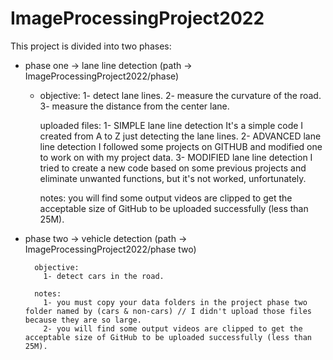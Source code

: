 # ImageProcessingProject2022

This project is divided into two phases:
    
* phase one -> lane line detection (path -> ImageProcessingProject2022/phase)
    
	- objective:
	      1- detect lane lines.
	      2- measure the curvature of the road.
	      3- measure the distance from the center lane.

	    uploaded files:
	      1- SIMPLE lane line detection
		    It's a simple code I created from A to Z just detecting the lane lines.
	      2- ADVANCED lane line detection
		    I followed some projects on GITHUB and modified one to work on with my project data.
	      3- MODIFIED lane line detection
		    I tried to create a new code based on some previous projects and eliminate unwanted functions, but it's not worked, unfortunately.

	    notes: you will find some output videos are clipped to get the acceptable size of GitHub to be uploaded successfully (less than 25M).

* phase two -> vehicle detection (path -> ImageProcessingProject2022/phase two)
    
	    objective:
	      1- detect cars in the road.

	    notes:
	      1- you must copy your data folders in the project phase two folder named by (cars & non-cars) // I didn't upload those files because they are so large.
	      2- you will find some output videos are clipped to get the acceptable size of GitHub to be uploaded successfully (less than 25M).
